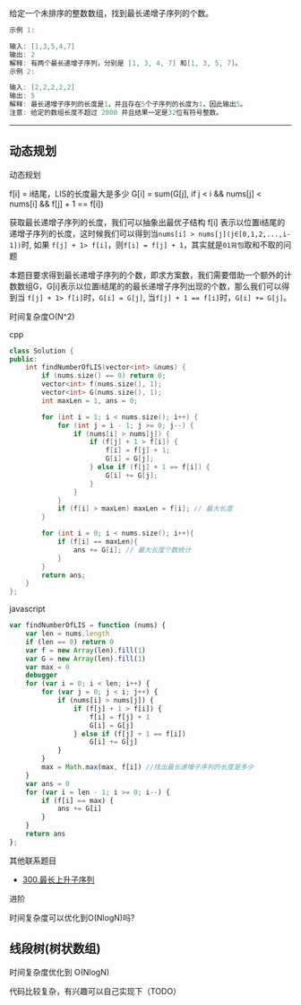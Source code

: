 给定一个未排序的整数数组，找到最长递增子序列的个数。

```cpp
示例 1:

输入: [1,3,5,4,7]
输出: 2
解释: 有两个最长递增子序列，分别是 [1, 3, 4, 7] 和[1, 3, 5, 7]。
示例 2:

输入: [2,2,2,2,2]
输出: 5
解释: 最长递增子序列的长度是1，并且存在5个子序列的长度为1，因此输出5。
注意: 给定的数组长度不超过 2000 并且结果一定是32位有符号整数。
```

---

## 动态规划

动态规划

f[i] = i结尾，LIS的长度最大是多少
G[i] = sum(G[j], if j < i && nums[j] < nums[i] && f[j] + 1 == f[i])

获取最长递增子序列的长度，我们可以抽象出最优子结构 f[i] 表示以位置i结尾的递增子序列的长度，这时候我们可以得到当`nums[i] > nums[j](j∈[0,1,2,...,i-1])`时, 如果 `f[j] + 1> f[i]`，则`f[i] = f[j] + 1`，其实就是`01背包`取和不取的问题

本题目要求得到最长递增子序列的个数，即求方案数，我们需要借助一个额外的计数数组G，G[i]表示以位置i结尾的的最长递增子序列出现的个数，那么我们可以得到当 `f[j] + 1> f[i]`时，`G[i] = G[j]`, 当`f[j] + 1 == f[i]`时，`G[i] += G[j]`。

时间复杂度O(N^2)

cpp

```cpp
class Solution {
public:
    int findNumberOfLIS(vector<int> &nums) {
        if (nums.size() == 0) return 0;
        vector<int> f(nums.size(), 1);
        vector<int> G(nums.size(), 1);
        int maxLen = 1, ans = 0;

        for (int i = 1; i < nums.size(); i++) {
            for (int j = i - 1; j >= 0; j--) {
                if (nums[i] > nums[j]) {
                    if (f[j] + 1 > f[i]) {
                        f[i] = f[j] + 1;
                        G[i] = G[j];
                    } else if (f[j] + 1 == f[i]) {
                        G[i] += G[j];
                    }
                }
            }
            if (f[i] > maxLen) maxLen = f[i]; // 最大长度
        }

        for (int i = 0; i < nums.size(); i++){
            if (f[i] == maxLen){
                ans += G[i]; // 最大长度个数统计
            }
        }
        return ans;
    }
};

```

javascript

```javascript
var findNumberOfLIS = function (nums) {
    var len = nums.length
    if (len == 0) return 0
    var f = new Array(len).fill(1)
    var G = new Array(len).fill(1)
    var max = 0
    debugger
    for (var i = 0; i < len; i++) {
        for (var j = 0; j < i; j++) {
            if (nums[i] > nums[j]) {
                if (f[j] + 1 > f[i]) {
                    f[i] = f[j] + 1
                    G[i] = G[j]
                } else if (f[j] + 1 == f[i])
                    G[i] += G[j]
            }
        }
        max = Math.max(max, f[i]) //找出最长递增子序列的长度是多少
    }
    var ans = 0
    for (var i = len - 1; i >= 0; i--) {
        if (f[i] == max) {
            ans += G[i]
        }
    }
    return ans
};
```

其他联系题目

- [300.最长上升子序列](../201-300/300.%20最长上升子序列.md)

进阶

时间复杂度可以优化到O(NlogN)吗?

## 线段树(树状数组)

时间复杂度优化到 O(NlogN)

代码比较复杂，有兴趣可以自己实现下（TODO）
